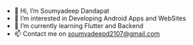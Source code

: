 - 👋 Hi, I’m Soumyadeep Dandapat
- 👀 I’m interested in Developing Android Apps and WebSites 
- 🌱 I’m currently learning Flutter and Backend
- 📫 Contact me on soumyadeepd2107@gmail.com

<!---
Soumyadeep2107/Soumyadeep2107 is a ✨ special ✨ repository because its `README.md` (this file) appears on your GitHub profile.
You can click the Preview link to take a look at your changes.
--->
